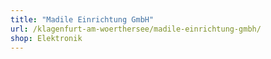 ```yaml
---
title: "Madile Einrichtung GmbH"
url: /klagenfurt-am-woerthersee/madile-einrichtung-gmbh/
shop: Elektronik
---
```

